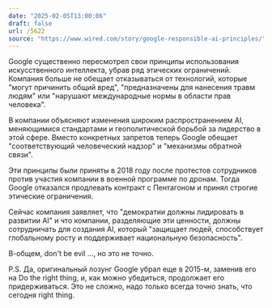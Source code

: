 ```yaml
---
date: "2025-02-05T13:00:06"
draft: false
url: /5622
source: "https://www.wired.com/story/google-responsible-ai-principles/"
---
```


Google существенно пересмотрел свои принципы использования искусственного интеллекта, убрав ряд этических ограничений. Компания больше не обещает отказываться от технологий, которые "могут причинить общий вред", "предназначены для нанесения травм людям" или "нарушают международные нормы в области прав человека".

В компании объясняют изменения широким распространением AI, меняющимися стандартами и геополитической борьбой за лидерство в этой сфере. Вместо конкретных запретов теперь Google обещает "соответствующий человеческий надзор" и "механизмы обратной связи".

Эти принципы были приняты в 2018 году после протестов сотрудников против участия компании в военной программе по дронам. Тогда Google отказался продлевать контракт с Пентагоном и принял строгие этические ограничения.

Сейчас компания заявляет, что "демократии должны лидировать в развитии AI" и что компании, разделяющие эти ценности, должны сотрудничать для создания AI, который "защищает людей, способствует глобальному росту и поддерживает национальную безопасность".

В-общем, don't be evil …, но это не точно.

P.S. Да, оригинальный лозунг Google убрал еще в 2015-м, заменив его на Do the right thing, и, как можно убедиться, продолжает его придерживаться. Это не сложно, надо только всегда точно знать, что сегодня right thing.